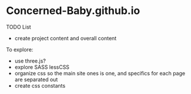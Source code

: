 # Concerned-Baby.github.io

TODO List
 - create project content and overall content


To explore:
 - use three.js?
 - explore SASS lessCSS
 - organize css so the main site ones is one, and specifics for each page are separated out
 - create css constants